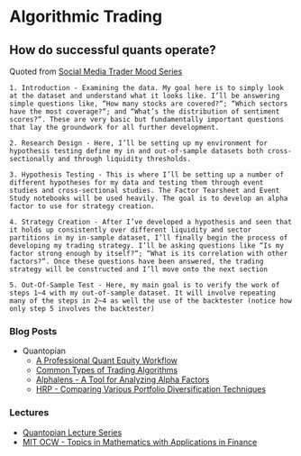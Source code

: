 # Algorithmic Trading

## How do successful quants operate?

Quoted from [Social Media Trader Mood Series](https://www.quantopian.com/posts/the-social-media-trader-mood-series-introduction)

```
1. Introduction - Examining the data. My goal here is to simply look at the dataset and understand what it looks like. I’ll be answering simple questions like, “How many stocks are covered?“; “Which sectors have the most coverage?“; and “What’s the distribution of sentiment scores?“. These are very basic but fundamentally important questions that lay the groundwork for all further development.

2. Research Design - Here, I’ll be setting up my environment for hypothesis testing define my in and out-of-sample datasets both cross-sectionally and through liquidity thresholds.

3. Hypothesis Testing - This is where I’ll be setting up a number of different hypotheses for my data and testing them through event studies and cross-sectional studies. The Factor Tearsheet and Event Study notebooks will be used heavily. The goal is to develop an alpha factor to use for strategy creation.

4. Strategy Creation - After I’ve developed a hypothesis and seen that it holds up consistently over different liquidity and sector partitions in my in-sample dataset, I’ll finally begin the process of developing my trading strategy. I’ll be asking questions like “Is my factor strong enough by itself?“; “What is its correlation with other factors?“. Once these questions have been answered, the trading strategy will be constructed and I’ll move onto the next section

5. Out-Of-Sample Test - Here, my main goal is to verify the work of steps 1~4 with my out-of-sample dataset. It will involve repeating many of the steps in 2~4 as well the use of the backtester (notice how only step 5 involves the backtester)
```

### Blog Posts

- Quantopian
  - [A Professional Quant Equity Workflow](https://blog.quantopian.com/a-professional-quant-equity-workflow/)
  - [Common Types of Trading Algorithms](https://blog.quantopian.com/common-types-of-trading-algorithms/)
  - [Alphalens - A Tool for Analyzing Alpha Factors](https://www.quantopian.com/posts/alphalens-a-new-tool-for-analyzing-alpha-factors)
  - [HRP - Comparing Various Portfolio Diversification Techniques](https://www.quantopian.com/posts/hierarchical-risk-parity-comparing-various-portfolio-diversification-techniques)

### Lectures

- [Quantopian Lecture Series](https://www.quantopian.com/lectures)
- [MIT OCW - Topics in Mathematics with Applications in Finance](https://ocw.mit.edu/courses/mathematics/18-s096-topics-in-mathematics-with-applications-in-finance-fall-2013/)
